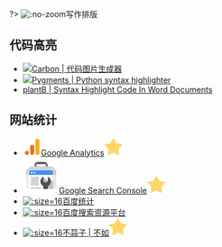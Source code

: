?> ![](https://notes.abelsu7.top/_media/writing.svg ':no-zoom')写作排版

## 代码高亮

* [![](https://notes.abelsu7.top/_media/star.svg)Carbon | 代码图片生成器](https://carbon.now.sh)
* [![](https://notes.abelsu7.top/_media/star.svg)Pygments | Python syntax highlighter](http://pygments.org)
* [plantB | Syntax Highlight Code In Word Documents](http://www.planetb.ca/syntax-highlight-word)

## 网站统计

* [![](logo/analytics.png ':size=16')Google Analytics![](logo/star.svg)](https://analytics.google.com)
* [![](logo/search.png ':size=16')Google Search Console![](logo/star.svg)](https://search.google.com/search-console)
* [![](logo/baidutongji.ico ':size=16')百度统计](https://tongji.baidu.com)
* [![](logo/baidu.ico ':size=16')百度搜索资源平台](https://ziyuan.baidu.com)
* [![](logo/busuanzi.ico ':size=16')不蒜子 | 不如![](logo/star.svg)](http://ibruce.info/)